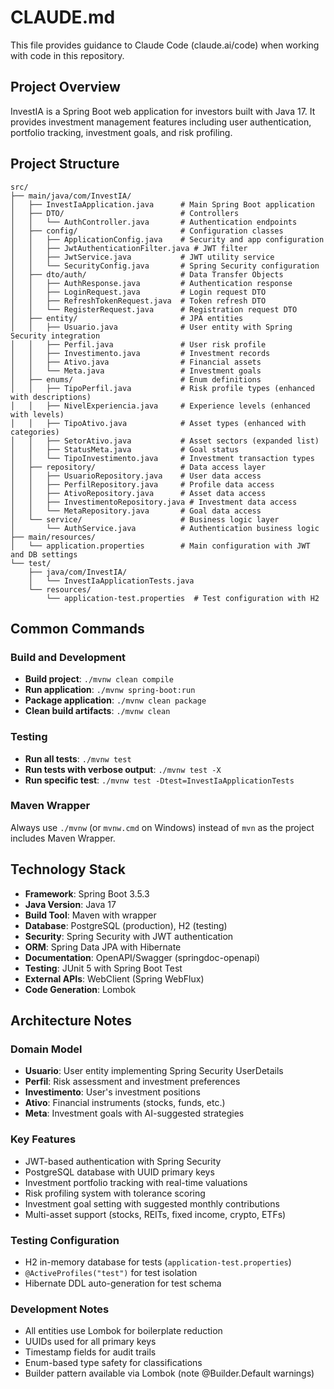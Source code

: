 # CLAUDE.md

This file provides guidance to Claude Code (claude.ai/code) when working with code in this repository.

## Project Overview

InvestIA is a Spring Boot web application for investors built with Java 17. It provides investment management features including user authentication, portfolio tracking, investment goals, and risk profiling.

## Project Structure

```
src/
├── main/java/com/InvestIA/
│   ├── InvestIaApplication.java      # Main Spring Boot application
│   ├── DTO/                          # Controllers
│   │   └── AuthController.java       # Authentication endpoints
│   ├── config/                       # Configuration classes
│   │   ├── ApplicationConfig.java    # Security and app configuration
│   │   ├── JwtAuthenticationFilter.java # JWT filter
│   │   ├── JwtService.java           # JWT utility service
│   │   └── SecurityConfig.java       # Spring Security configuration
│   ├── dto/auth/                     # Data Transfer Objects
│   │   ├── AuthResponse.java         # Authentication response
│   │   ├── LoginRequest.java         # Login request DTO
│   │   ├── RefreshTokenRequest.java  # Token refresh DTO
│   │   └── RegisterRequest.java      # Registration request DTO
│   ├── entity/                       # JPA entities
│   │   ├── Usuario.java              # User entity with Spring Security integration
│   │   ├── Perfil.java               # User risk profile
│   │   ├── Investimento.java         # Investment records
│   │   ├── Ativo.java                # Financial assets
│   │   └── Meta.java                 # Investment goals
│   ├── enums/                        # Enum definitions
│   │   ├── TipoPerfil.java           # Risk profile types (enhanced with descriptions)
│   │   ├── NivelExperiencia.java     # Experience levels (enhanced with levels)
│   │   ├── TipoAtivo.java            # Asset types (enhanced with categories)
│   │   ├── SetorAtivo.java           # Asset sectors (expanded list)
│   │   ├── StatusMeta.java           # Goal status
│   │   └── TipoInvestimento.java     # Investment transaction types
│   ├── repository/                   # Data access layer
│   │   ├── UsuarioRepository.java    # User data access
│   │   ├── PerfilRepository.java     # Profile data access
│   │   ├── AtivoRepository.java      # Asset data access
│   │   ├── InvestimentoRepository.java # Investment data access
│   │   └── MetaRepository.java       # Goal data access
│   └── service/                      # Business logic layer
│       └── AuthService.java          # Authentication business logic
├── main/resources/
│   └── application.properties        # Main configuration with JWT and DB settings
└── test/
    ├── java/com/InvestIA/
    │   └── InvestIaApplicationTests.java
    └── resources/
        └── application-test.properties  # Test configuration with H2
```

## Common Commands

### Build and Development
- **Build project**: `./mvnw clean compile`
- **Run application**: `./mvnw spring-boot:run`
- **Package application**: `./mvnw clean package`
- **Clean build artifacts**: `./mvnw clean`

### Testing
- **Run all tests**: `./mvnw test`
- **Run tests with verbose output**: `./mvnw test -X`
- **Run specific test**: `./mvnw test -Dtest=InvestIaApplicationTests`

### Maven Wrapper
Always use `./mvnw` (or `mvnw.cmd` on Windows) instead of `mvn` as the project includes Maven Wrapper.

## Technology Stack

- **Framework**: Spring Boot 3.5.3
- **Java Version**: Java 17
- **Build Tool**: Maven with wrapper
- **Database**: PostgreSQL (production), H2 (testing)
- **Security**: Spring Security with JWT authentication
- **ORM**: Spring Data JPA with Hibernate
- **Documentation**: OpenAPI/Swagger (springdoc-openapi)
- **Testing**: JUnit 5 with Spring Boot Test
- **External APIs**: WebClient (Spring WebFlux)
- **Code Generation**: Lombok

## Architecture Notes

### Domain Model
- **Usuario**: User entity implementing Spring Security UserDetails
- **Perfil**: Risk assessment and investment preferences  
- **Investimento**: User's investment positions
- **Ativo**: Financial instruments (stocks, funds, etc.)
- **Meta**: Investment goals with AI-suggested strategies

### Key Features
- JWT-based authentication with Spring Security
- PostgreSQL database with UUID primary keys
- Investment portfolio tracking with real-time valuations
- Risk profiling system with tolerance scoring
- Investment goal setting with suggested monthly contributions
- Multi-asset support (stocks, REITs, fixed income, crypto, ETFs)

### Testing Configuration
- H2 in-memory database for tests (`application-test.properties`)
- `@ActiveProfiles("test")` for test isolation
- Hibernate DDL auto-generation for test schema

### Development Notes
- All entities use Lombok for boilerplate reduction
- UUIDs used for all primary keys
- Timestamp fields for audit trails
- Enum-based type safety for classifications
- Builder pattern available via Lombok (note @Builder.Default warnings)